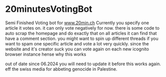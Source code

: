 # 20minutesVotingBot
Semi Finished Voting bot for www.20min.ch
Currently you specify one article it votes on. it can only vote negatively for now.
there is some code to auto scrap the homepage and do exactly that on all articles it can find that have a comment section.
you might want to spin up different threads if you want to spam one specific article and vote a lot very quickly. 
since the website and it's creator suck you can vote again on each new icognito browser instance hense why this works 

out of date since 06.2024 you will need to update it before this works again. 
eff the swiss media for abbeting genocide in Palestine.
